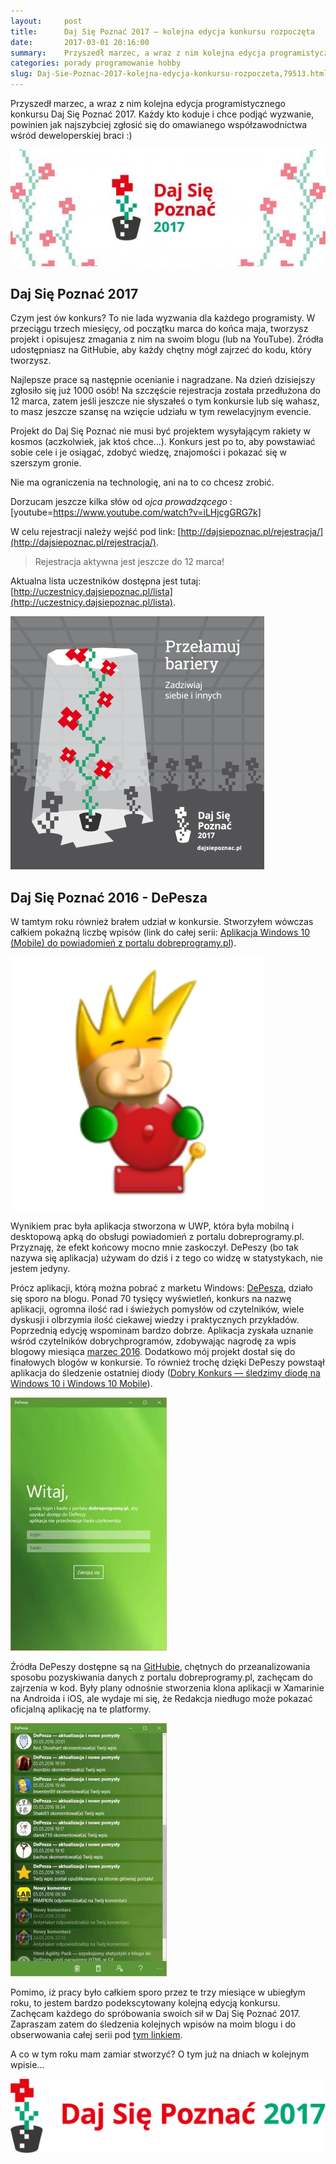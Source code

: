 ```yaml
---
layout:     post
title:      Daj Się Poznać 2017 — kolejna edycja konkursu rozpoczęta
date:       2017-03-01 20:16:00
summary:    Przyszedł marzec, a wraz z nim kolejna edycja programistycznego konkursu Daj Się Poznać 2017. Każdy kto koduje i chce podjąć wyzwanie, powinien jak najszybciej zgłosić się do omawianego współzawodnictwa wśród deweloperskiej braci  — ) Daj Się Poznać 2017Czym jest ów konkurs? To nie lada wyzwania dla każdego programisty. W przeciągu trzech miesięcy, od początku marca do końca maja, tworzysz projekt i...
categories: porady programowanie hobby
slug: Daj-Sie-Poznac-2017-kolejna-edycja-konkursu-rozpoczeta,79513.html
---
```




Przyszedł marzec, a wraz z nim kolejna edycja programistycznego konkursu Daj Się Poznać 2017. Każdy kto koduje i chce podjąć wyzwanie, powinien jak najszybciej zgłosić się do omawianego współzawodnictwa wśród deweloperskiej braci :) 


![desk](https://raw.githubusercontent.com/djfoxer/djfoxer.github.io/master/_img/2017-3-1-_23_/g_-_608x405_-_-_79513x20170301194439_0.jpg)




## Daj Się Poznać 2017

Czym jest ów konkurs? To nie lada wyzwania dla każdego programisty. W przeciągu trzech miesięcy, od początku marca do końca maja, tworzysz projekt i opisujesz zmagania z nim na swoim blogu (lub na YouTube). Źródła udostępniasz na GitHubie,  aby każdy chętny mógł zajrzeć do kodu, który tworzysz.

Najlepsze prace są następnie ocenianie i nagradzane. Na dzień dzisiejszy zgłosiło się już 1000 osób! Na szczęście rejestracja została przedłużona do 12 marca, zatem jeśli jeszcze nie słyszałeś o tym konkursie lub się wahasz, to masz jeszcze szansę na wzięcie udziału w tym rewelacyjnym evencie.

Projekt do Daj Się Poznać nie musi być projektem wysyłającym rakiety w kosmos (aczkolwiek, jak ktoś chce...). Konkurs jest po to, aby powstawiać sobie cele i je osiągać, zdobyć wiedzę, znajomości i pokazać się w szerszym gronie.

Nie ma ograniczenia na technologię, ani na to co chcesz zrobić.

Dorzucam jeszcze kilka słów od  *ojca prowadzącego* : 
[youtube=https://www.youtube.com/watch?v=iLHjcgGRG7k]

W celu rejestracji należy wejść pod link: [http://dajsiepoznac.pl/rejestracja/](http://dajsiepoznac.pl/rejestracja/).


> Rejestracja aktywna jest jeszcze do 12 marca!

Aktualna lista uczestników dostępna jest tutaj: [http://uczestnicy.dajsiepoznac.pl/lista](http://uczestnicy.dajsiepoznac.pl/lista).


![desk](https://raw.githubusercontent.com/djfoxer/djfoxer.github.io/master/_img/2017-3-1-_23_/g_-_608x405_-_-_79513x20170301194441_0.png)



## Daj Się Poznać 2016 - DePesza

W tamtym roku również brałem udział w konkursie. Stworzyłem wówczas całkiem pokaźną liczbę wpisów (link do całej serii: [Aplikacja Windows 10 (Mobile) do powiadomień z portalu dobreprogramy.pl](http://dp.do/s229)). 


![desk](https://raw.githubusercontent.com/djfoxer/djfoxer.github.io/master/_img/2017-3-1-_23_/g_-_608x405_-_-_79513x20170301195927_0.png)



Wynikiem prac była aplikacja stworzona w UWP, która była mobilną i desktopową apką do obsługi powiadomień z portalu dobreprogramy.pl. Przyznaję, że efekt końcowy mocno mnie zaskoczył. DePeszy (bo tak nazywa się aplikacja) używam do dziś i z tego co widzę w statystykach, nie jestem jedyny.




Prócz aplikacji, którą można pobrać z marketu Windows: [DePesza](https://www.microsoft.com/pl-pl/store/p/depesza/9nblggh4nvs2), działo się sporo na blogu. Ponad 70 tysięcy wyświetleń, konkurs na nazwę aplikacji, ogromna ilość rad i świeżych pomysłów od czytelników, wiele dyskusji i olbrzymia ilość ciekawej wiedzy i praktycznych przykładów. Poprzednią edycję wspominam bardzo dobrze. Aplikacja zyskała uznanie wśród czytelników dobrychprogramów, zdobywając nagrodę za wpis blogowy miesiąca [marzec 2016](https://www.dobreprogramy.pl/Cebula/Nagradzamy-najlepszych-blogerow-marca-2016,72349.html). Dodatkowo mój projekt dostał się do finałowych blogów w konkursie. To również trochę dzięki DePeszy powstaął aplikacja do śledzenie ostatniej diody ([Dobry Konkurs — śledzimy diodę na Windows 10 i Windows 10 Mobile](http://blog.djfoxer.pl/Dobry-Konkurs-sledzimy-diode-na-Windows-10-i-Windows-10-Mobile,79130.html)).


![desk](https://raw.githubusercontent.com/djfoxer/djfoxer.github.io/master/_img/2017-3-1-_23_/g_-_608x405_-_-_79513x20170301195423_0.jpg)


Źródła DePeszy dostępne są na [GitHubie](https://github.com/djfoxer/dp.notification), chętnych do przeanalizowania sposobu pozyskiwania danych z portalu dobreprogramy.pl, zachęcam do zajrzenia w kod. Były plany odnośnie stworzenia klona aplikacji w Xamarinie na Androida i iOS, ale wydaje mi się, że Redakcja niedługo może pokazać oficjalną aplikację na te platformy. 


![desk](https://raw.githubusercontent.com/djfoxer/djfoxer.github.io/master/_img/2017-3-1-_23_/g_-_608x405_-_-_79513x20170301195423_1.jpg)


Pomimo, iż pracy było całkiem sporo przez te trzy miesiące w ubiegłym roku, to jestem bardzo podekscytowany kolejną edycją konkursu. Zachęcam każdego do spróbowania swoich sił w Daj Się Poznać 2017. Zapraszam zatem do śledzenia kolejnych wpisów na moim blogu i do obserwowania całej serii pod [tym linkiem](http://dp.do/s308).

A co w tym roku mam zamiar stworzyć? O tym już na dniach w kolejnym wpisie...


![desk](https://raw.githubusercontent.com/djfoxer/djfoxer.github.io/master/_img/2017-3-1-_23_/g_-_608x405_-_-_79513x20170301200330_0.png)

